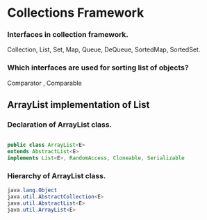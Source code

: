 # Collections Framework
### Interfaces in collection framework.
Collection, List, Set, Map, Queue, DeQueue, SortedMap, SortedSet.
### Which interfaces are used for sorting list of objects?
Comparator , Comparable
## ArrayList implementation of List
### Declaration of ArrayList class.
```java

public class ArrayList<E>
extends AbstractList<E>
implements List<E>, RandomAccess, Cloneable, Serializable

```
### Hierarchy of ArrayList class.
````java
java.lang.Object
java.util.AbstractCollection<E>
java.util.AbstractList<E>
java.util.ArrayList<E>
````
